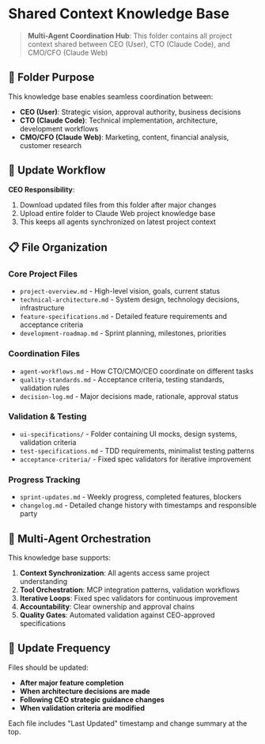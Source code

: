 # Shared Context Knowledge Base

> **Multi-Agent Coordination Hub**: This folder contains all project context shared between CEO (User), CTO (Claude Code), and CMO/CFO (Claude Web)

## 📁 Folder Purpose

This knowledge base enables seamless coordination between:
- **CEO (User)**: Strategic vision, approval authority, business decisions
- **CTO (Claude Code)**: Technical implementation, architecture, development workflows  
- **CMO/CFO (Claude Web)**: Marketing, content, financial analysis, customer research

## 🔄 Update Workflow

**CEO Responsibility**: 
1. Download updated files from this folder after major changes
2. Upload entire folder to Claude Web project knowledge base
3. This keeps all agents synchronized on latest project context

## 📋 File Organization

### Core Project Files
- `project-overview.md` - High-level vision, goals, current status
- `technical-architecture.md` - System design, technology decisions, infrastructure
- `feature-specifications.md` - Detailed feature requirements and acceptance criteria
- `development-roadmap.md` - Sprint planning, milestones, priorities

### Coordination Files
- `agent-workflows.md` - How CTO/CMO/CEO coordinate on different tasks
- `quality-standards.md` - Acceptance criteria, testing standards, validation rules
- `decision-log.md` - Major decisions made, rationale, approval status

### Validation & Testing
- `ui-specifications/` - Folder containing UI mocks, design systems, validation criteria
- `test-specifications.md` - TDD requirements, minimalist testing patterns
- `acceptance-criteria/` - Fixed spec validators for iterative improvement

### Progress Tracking
- `sprint-updates.md` - Weekly progress, completed features, blockers
- `changelog.md` - Detailed change history with timestamps and responsible party

## 🎯 Multi-Agent Orchestration

This knowledge base supports:

1. **Context Synchronization**: All agents access same project understanding
2. **Tool Orchestration**: MCP integration patterns, validation workflows
3. **Iterative Loops**: Fixed spec validators for continuous improvement
4. **Accountability**: Clear ownership and approval chains
5. **Quality Gates**: Automated validation against CEO-approved specifications

## 📅 Update Frequency

Files should be updated:
- **After major feature completion**
- **When architecture decisions are made** 
- **Following CEO strategic guidance changes**
- **When validation criteria are modified**

Each file includes "Last Updated" timestamp and change summary at the top.